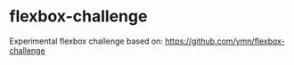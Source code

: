 # flexbox-challenge
Experimental flexbox challenge based on: https://github.com/ymn/flexbox-challenge
